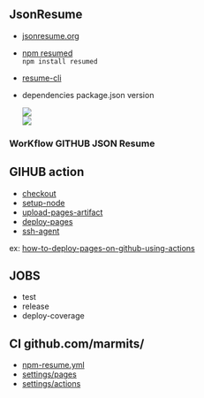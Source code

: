 

## JsonResume
- [jsonresume.org](https://jsonresume.org)
- [npm resumed](https://www.npmjs.com/package/resumed)  
 `npm install resumed`
- [resume-cli](https://www.npmjs.com/package/resume-cli)  
- dependencies package.json version

  [![](https://img.shields.io/github/v/release/rbardini/resumed?label=rbardini/resumed
  )](https://github.com/rbardini/resumed)  
  [![](https://img.shields.io/github/package-json/v/marmits/jsonresume-theme-stackoverflowmar?label=jsonresume-theme-stackoverflowmar
  )](https://github.com/marmits/jsonresume-theme-stackoverflowmar)

  



### WorKflow GITHUB JSON Resume

## GIHUB action

- [checkout](https://github.com/actions/checkout)
- [setup-node](https://github.com/actions/setup-node)
- [upload-pages-artifact](https://github.com/actions/upload-pages-artifact)  
- [deploy-pages](https://github.com/actions/deploy-pages)
- [ssh-agent](https://github.com/webfactory/ssh-agent)

ex: [how-to-deploy-pages-on-github-using-actions](https://medium.com/@mpaternostro/how-to-deploy-pages-on-github-using-actions-a9281d03b345)

## JOBS
- test
- release
- deploy-coverage

## CI github.com/marmits/
- [npm-resume.yml](https://github.com/marmits/marmits.github.io/blob/main/.github/workflows/npm-resume.yml)
- [settings/pages](https://github.com/marmits/marmits.github.io/settings/pages)
- [settings/actions](https://github.com/marmits/marmits.github.io/settings/actions)